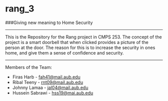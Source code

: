 # rang_3
###Giving new meaning to Home Security

----------------------------------------------------

This is the Repository for the Rang project in CMPS 253.
The concept of the project is a smart doorbell that when clicked provides a picture of the person at the door.
The reason for this is to increase the security in ones home, and give them a sense of confidence and security.

---

Members of the Team:
  * Firas Harb - fah41@mail.aub.edu
  * Ribal Teeny - rnt09@mail.aub.edu
  * Johnny Lamaa - jal04@mail.aub.edu
  * Hussein Sabrawi - hss19@mai.aub.edu
